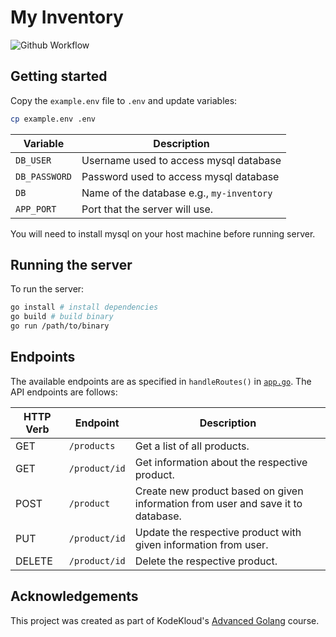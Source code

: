 # My Inventory

![Github Workflow](https://github.com/CodedByHasan/my-inventory/actions/workflows/main.yml/badge.svg)

## Getting started

Copy the `example.env` file to `.env` and update variables:

```bash
cp example.env .env
```

| Variable      | Description                               |
| ------------- | ----------------------------------------- |
| `DB_USER`     | Username used to access mysql database    |
| `DB_PASSWORD` | Password used to access mysql database    |
| `DB`          | Name of the database e.g., `my-inventory` |
| `APP_PORT`    | Port that the server will use.            |

You will need to install mysql on your host machine before running server.

## Running the server

To run the server:

```bash
go install # install dependencies
go build # build binary
go run /path/to/binary
```

## Endpoints

The available endpoints are as specified in `handleRoutes()` in [`app.go`](./app.go).
The API endpoints are follows:

| HTTP Verb | Endpoint      | Description                                                                      |
| --------- | ------------- | -------------------------------------------------------------------------------- |
| GET       | `/products`   | Get a list of all products.                                                      |
| GET       | `/product/id` | Get information about the respective product.                                    |
| POST      | `/product`    | Create new product based on given information from user and save it to database. |
| PUT       | `/product/id` | Update the respective product with given information from user.                  |
| DELETE    | `/product/id` | Delete the respective product.                                                   |

## Acknowledgements

This project was created as part of KodeKloud's [Advanced Golang](https://learn.kodekloud.com/user/courses/advanced-golang) course.
